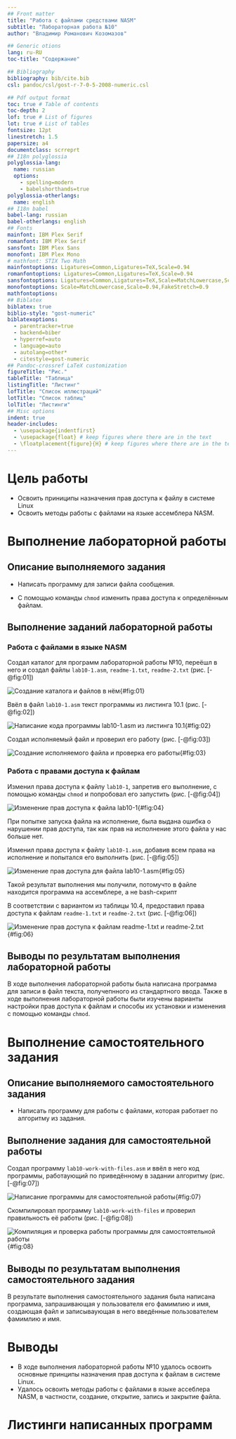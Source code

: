 ```yaml
---
## Front matter
title: "Работа с файлами средствами NASM"
subtitle: "Лабораторная работа №10"
author: "Владимир Романович Козомазов"

## Generic otions
lang: ru-RU
toc-title: "Содержание"

## Bibliography
bibliography: bib/cite.bib
csl: pandoc/csl/gost-r-7-0-5-2008-numeric.csl

## Pdf output format
toc: true # Table of contents
toc-depth: 2
lof: true # List of figures
lot: true # List of tables
fontsize: 12pt
linestretch: 1.5
papersize: a4
documentclass: scrreprt
## I18n polyglossia
polyglossia-lang:
  name: russian
  options:
	- spelling=modern
	- babelshorthands=true
polyglossia-otherlangs:
  name: english
## I18n babel
babel-lang: russian
babel-otherlangs: english
## Fonts
mainfont: IBM Plex Serif
romanfont: IBM Plex Serif
sansfont: IBM Plex Sans
monofont: IBM Plex Mono
# mathfont: STIX Two Math
mainfontoptions: Ligatures=Common,Ligatures=TeX,Scale=0.94
romanfontoptions: Ligatures=Common,Ligatures=TeX,Scale=0.94
sansfontoptions: Ligatures=Common,Ligatures=TeX,Scale=MatchLowercase,Scale=0.94
monofontoptions: Scale=MatchLowercase,Scale=0.94,FakeStretch=0.9
mathfontoptions:
## Biblatex
biblatex: true
biblio-style: "gost-numeric"
biblatexoptions:
  - parentracker=true
  - backend=biber
  - hyperref=auto
  - language=auto
  - autolang=other*
  - citestyle=gost-numeric
## Pandoc-crossref LaTeX customization
figureTitle: "Рис."
tableTitle: "Таблица"
listingTitle: "Листинг"
lofTitle: "Список иллюстраций"
lotTitle: "Список таблиц"
lolTitle: "Листинги"
## Misc options
indent: true
header-includes:
  - \usepackage{indentfirst}
  - \usepackage{float} # keep figures where there are in the text
  - \floatplacement{figure}{H} # keep figures where there are in the text
---
```


# Цель работы

  * Освоить приниципы назначения прав доступа к файлу в системе  Linux
  * Освоить методы работы с файлами на языке ассемблера NASM.

# Выполнение лабораторной работы

## Описание выполняемого задания
  
  * Написать программу для записи файла сообщения.

  * С помощью команды `chmod` изменить права доступа к определённым файлам.

## Выполнение заданий лабораторной работы 
  
### Работа с файлами в языке NASM

  Создал каталог для программ лабораторной работы №10, переёшл в него и создал файлы `lab10-1.asm`, `readme-1.txt`, `readme-2.txt` (рис. [-@fig:01])

  ![Создание каталога и файлов в нём](image/01.png){#fig:01}

  Ввёл в файл `lab10-1.asm` текст программы из листинга 10.1 (рис. [-@fig:02])

  ![Написание кода программы `lab10-1.asm` из листинга 10.1](image/02.png){#fig:02}

  Создал исполняемый файл и проверил его работу (рис. [-@fig:03])

  ![Создание исполняемого файла и проверка его работы](image/03.png){#fig:03}

### Работа с правами доступа к файлам
  
  Изменил права доступа к файлу `lab10-1`, запретив его выполнение, с помощью команды `chmod` и попробовал его запустить (рис. [-@fig:04]) 

  ![Изменение прав доступа к файла `lab10-1`](image/04.png){#fig:04}

  При попытке запуска файла на исполнение, была выдана ошибка о нарушении прав доступа, так как прав на исполнение этого файла у нас больше нет.

  Изменил права доступа к файлу `lab10-1.asm`, добавив всем права на исполнение и попытался его выполнить (рис. [-@fig:05])

  ![Изменение прав доступа для файла `lab10-1.asm`](image/05.png){#fig:05}

  Такой результат выполнения мы получили, потомучто в файле находится программа на ассемблере, а не bash-скрипт

  В соответствии с вариантом из таблицы 10.4, предоставил права доступа к файлам `readme-1.txt` и `readme-2.txt` (рис. [-@fig:06])

  ![Изменение прав доступа к файлам `readme-1.txt` и `readme-2.txt`](image/06.png){#fig:06}

## Выводы по результатам выполнения лабораторной работы

  В ходе выполнения лабораторной работы была написана программа для записи в файл текста, получепнного из стандартного ввода. Также в ходе выполнения лабораторной работы были изучены варианты настройки прав доступа к файлам и способы их установки и изменения с помощью команды `chmod`.
  
# Выполнение самостоятельного задания

## Описание выполняемого самостоятельного задания
  
  * Написать программу для работы с файлами, которая работает по алгоритму из задания.

## Выполнение задания для самостоятельной работы

  Создал программу `lab10-work-with-files.asm` и ввёл в него код программы, работаующий по приведённому в задании алгоритму (рис. [-@fig:07])

  ![Написание программы для самостоятельной работы](image/07.png){#fig:07}

  Скомпилировал программу `lab10-work-with-files` и проверил правильность её работы (рис. [-@fig:08])

  ![Компиляция и проверка работы программы для самостоятельной работы](image/08.png){#fig:08}
 


## Выводы по результатам выполнения самостоятельного задания
  
  В результате выполнения самостоятельного задания была написана программа, запрашивающая у пользователя его фамимлию и имя, создающая файл и записываующая в него введённые пользователем фамимлию и имя. 

# Выводы

  * В ходе выполнения лабораторной работы №10 удалось освоить основные принципы назначения прав доступа к файлам в системе Linux.
  * Удалось освоить методы работы с файлами в языке ассеблера NASM, в частности, создание, открытие, запись и закрытие файла.

# Листинги написанных программ

